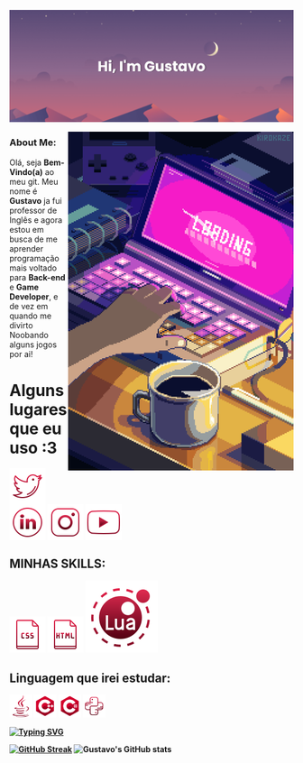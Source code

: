 ![MasterHead](banner.png)

<img align="right" alt="coding" width=400 src="git.gif">
<h3 aligh="left">About Me:</h3>
<p align="left">Olá, seja <b>Bem-Vindo(a)</b> ao meu git. Meu nome é <b>Gustavo</b> ja fui professor de Inglês e agora estou em busca de me aprender  programação mais voltado para <strong>Back-end</strong> e <strong>Game Developer</strong>, e de vez em quando me divirto Noobando alguns jogos por ai!</p>

<h1 align="left"><strong> Alguns lugares que eu uso :3</h1>
<p align="left">
<a href="seu link" target="blank"><img align="center" src="img/twitter.svg" alt="" height="64" width="64"/></a>
<a href="seu link" target="blank"><img align="center" src="img/ID.svg" alt="" height="64" width="64" /></a>
<a href="seu link" target="blank"><img align="center" src="img/instagram.svg" alt="" height="64" width="64" /></a>
<a href="seu link" target="blank"><img align="center" src="img/youtube.svg" alt="" height="64" width="64" /></a>
</p>
<h2 align="left"><strong>MINHAS SKILLS:</h2>
<p align="left"> <img src="img/css.png"/>
<img src="img/html.png"/>
<img src="img/lua.svg"/>


<h2 align="left"><strong>Linguagem que irei estudar:</h2>

<img src="img/java.svg" width = 40/>
<img src="img/C++.svg" width = 40 />
<img src="img/C.svg" width = 40/>
<img src="img/python.svg" width = 40 />


<a href="https://git.io/typing-svg"><img src="https://readme-typing-svg.demolab.com/?font=Fira+Code&pause=1000&color=E21D46&width=435&lines=Please+stand+by...;I+will+get+my+coffee.)](https://git.io/typing-svg)" alt="Typing SVG" /></a>

[![GitHub Streak](https://streak-stats.demolab.com?user=devgustaR&theme=dracula)](https://git.io/streak-stats)
![Gustavo's GitHub stats](https://github-readme-stats.vercel.app/api?username=devGustaR&show_icons=true&theme=dracula)
